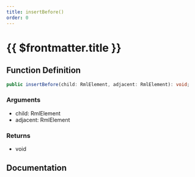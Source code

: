 ```yaml
---
title: insertBefore()
order: 0
---
```


# {{ $frontmatter.title }}

<!--@include: ./insertBefore_partial_header.md-->

## Function Definition

```ts
public insertBefore(child: RmlElement, adjacent: RmlElement): void;
```

### Arguments

* child: RmlElement
* adjacent: RmlElement

### Returns

* void

## Documentation

<!--@include: ./insertBefore_partial_footer.md-->
